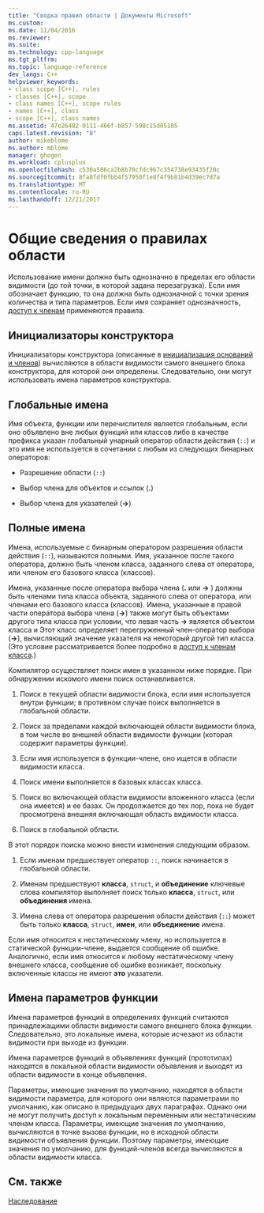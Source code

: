 ```yaml
---
title: "Сводка правил области | Документы Microsoft"
ms.custom: 
ms.date: 11/04/2016
ms.reviewer: 
ms.suite: 
ms.technology: cpp-language
ms.tgt_pltfrm: 
ms.topic: language-reference
dev_langs: C++
helpviewer_keywords:
- class scope [C++], rules
- classes [C++], scope
- class names [C++], scope rules
- names [C++], class
- scope [C++], class names
ms.assetid: 47e26482-0111-466f-b857-598c15d05105
caps.latest.revision: "8"
author: mikeblome
ms.author: mblome
manager: ghogen
ms.workload: cplusplus
ms.openlocfilehash: c530a586ca2b8b70cfdc967c354738e93435f20c
ms.sourcegitcommit: 8fa8fdf0fbb4f57950f1e8f4f9b81b4d39ec7d7a
ms.translationtype: MT
ms.contentlocale: ru-RU
ms.lasthandoff: 12/21/2017
---
```

# <a name="summary-of-scope-rules"></a>Общие сведения о правилах области
Использование имени должно быть однозначно в пределах его области видимости (до той точки, в которой задана перезагрузка). Если имя обозначает функцию, то она должна быть однозначной с точки зрения количества и типа параметров. Если имя сохраняет однозначность, [доступ к членам](../cpp/member-access-control-cpp.md) применяются правила.  
  
## <a name="constructor-initializers"></a>Инициализаторы конструктора  
 Инициализаторы конструктора (описанные в [инициализация оснований и членов](http://msdn.microsoft.com/en-us/2f71377e-2b6b-49da-9a26-18e9b40226a1)) вычисляются в области видимости самого внешнего блока конструктора, для которой они определены. Следовательно, они могут использовать имена параметров конструктора.  
  
## <a name="global-names"></a>Глобальные имена  
 Имя объекта, функции или перечислителя является глобальным, если оно объявлено вне любых функций или классов либо в качестве префикса указан глобальный унарный оператор области действия (`::`) и это имя не используется в сочетании с любым из следующих бинарных операторов:  
  
-   Разрешение области (`::`)  
  
-   Выбор члена для объектов и ссылок (**.**)  
  
-   Выбор члена для указателей (**->**)  
  
## <a name="qualified-names"></a>Полные имена  
 Имена, используемые с бинарным оператором разрешения области действия (`::`), называются полными. Имя, указанное после такого оператора, должно быть членом класса, заданного слева от оператора, или членом его базового класса (классов).  
  
 Имена, указанные после оператора выбора члена (**.** или  **->** ) должны быть членами типа класса объекта, заданного слева от оператора, или членами его базового класса (классов). Имена, указанные в правой части оператора выбора члена (**->**) также могут быть объектами другого типа класса при условии, что левая часть  **->**  является объектом класса и Этот класс определяет перегруженный член-оператор выбора (**->**), вычисляющий значение указателя на некоторый другой тип класса. (Это условие рассматривается более подробно в [доступ к членам класса](../cpp/member-access.md).)  
  
 Компилятор осуществляет поиск имен в указанном ниже порядке. При обнаружении искомого имени поиск останавливается.  
  
1.  Поиск в текущей области видимости блока, если имя используется внутри функции; в противном случае поиск выполняется в глобальной области.  
  
2.  Поиск за пределами каждой включающей области видимости блока, в том числе во внешней области видимости функции (которая содержит параметры функции).  
  
3.  Если имя используется в функции-члене, оно ищется в области видимости класса.  
  
4.  Поиск имени выполняется в базовых классах класса.  
  
5.  Поиск во включающей области видимости вложенного класса (если она имеется) и ее базах. Он продолжается до тех пор, пока не будет просмотрена внешняя включающая область видимости класса.  
  
6.  Поиск в глобальной области.  
  
 В этот порядок поиска можно внести изменения следующим образом.  
  
1.  Если именам предшествует оператор `::`, поиск начинается в глобальной области.  
  
2.  Именам предшествуют **класса**, `struct`, и **объединение** ключевые слова компилятор выполняет поиск только **класса**, `struct`, или **объединения**  имена.  
  
3.  Имена слева от оператора разрешения области действия (`::`) может быть только **класса**, `struct`, **имен**, или **объединение** имена.  
  
 Если имя относится к нестатическому члену, но используется в статической функции-члене, выдается сообщение об ошибке. Аналогично, если имя относится к любому нестатическому члену внешнего класса, сообщение об ошибке возникает, поскольку включенные классы не имеют **это** указатели.  
  
## <a name="function-parameter-names"></a>Имена параметров функции  
 Имена параметров функций в определениях функций считаются принадлежащими области видимости самого внешнего блока функции. Следовательно, это локальные имена, которые исчезают из области видимости при выходе из функции.  
  
 Имена параметров функций в объявлениях функций (прототипах) находятся в локальной области видимости объявления и выходят из области видимости в конце объявления.  
  
 Параметры, имеющие значения по умолчанию, находятся в области видимости параметра, для которого они являются параметрами по умолчанию, как описано в предыдущих двух параграфах. Однако они не могут получить доступ к локальным переменным или нестатическим членам класса. Параметры, имеющие значения по умолчанию, вычисляются в точке вызова функции, но в исходной области видимости объявления функции. Поэтому параметры, имеющие значения по умолчанию, для функций-членов всегда вычисляются в области видимости класса.  
  
## <a name="see-also"></a>См. также  
 [Наследование](../cpp/inheritance-cpp.md)